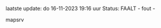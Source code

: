 laatste update: 
do 16-11-2023 19:16   uur 
Status: FAALT - fout - 
<div class="service R">mapsrv</div>